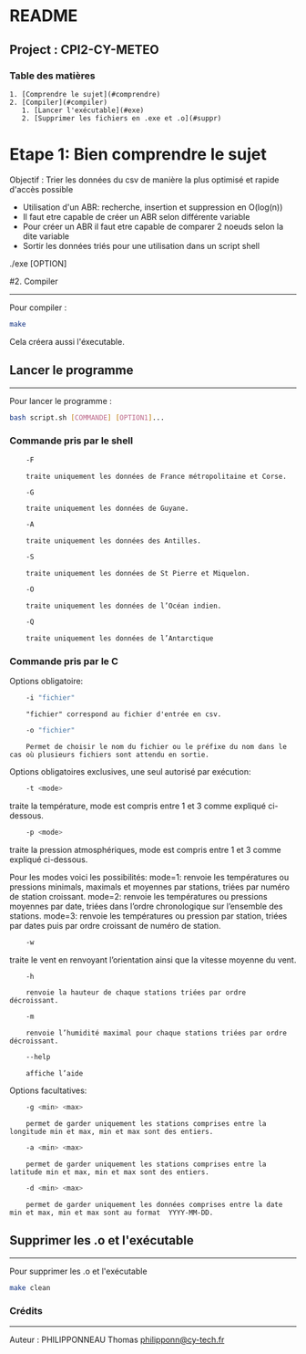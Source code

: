 # README
## Project : CPI2-CY-METEO 
### Table des matières
    1. [Comprendre le sujet](#comprendre)
    2. [Compiler](#compiler)
       1. [Lancer l'exécutable](#exe)
       2. [Supprimer les fichiers en .exe et .o](#suppr)

# Etape 1: Bien comprendre le sujet
Objectif : Trier les données du csv de manière la plus optimisé et rapide d'accès possible

- Utilisation d'un ABR: recherche, insertion et suppression en O(log(n))
- Il faut etre capable de créer un ABR selon différente variable
- Pour créer un ABR il faut etre capable de comparer 2 noeuds selon la dite variable
- Sortir les données triés pour une utilisation dans un script shell

./exe [OPTION]

#2. Compiler
***
Pour compiler :
```sh
make
```
Cela créera aussi l'éxecutable.
## Lancer le programme
***
Pour lancer le programme :
```sh
bash script.sh [COMMANDE] [OPTION1]...
```

### Commande pris par le shell
```sh	
	-F
```
		traite uniquement les données de France métropolitaine et Corse.
```sh	
	-G
```
		traite uniquement les données de Guyane.
```sh	
	-A
```
		traite uniquement les données des Antilles.
```sh	
	-S
```
		traite uniquement les données de St Pierre et Miquelon.
```sh	
	-O
```
		traite uniquement les données de l’Océan indien.
```sh	
	-Q
```
		traite uniquement les données de l’Antarctique

### Commande pris par le C
Options obligatoire:

```sh	
	-i "fichier"
```
		"fichier" correspond au fichier d'entrée en csv.
```sh	
	-o "fichier"
```
		Permet de choisir le nom du fichier ou le préfixe du nom dans le cas où plusieurs fichiers sont attendu en sortie.

Options obligatoires exclusives, une seul autorisé par exécution:

```sh	
	-t <mode>
```
traite la température, mode est compris entre 1 et 3 comme expliqué ci-dessous.
```sh	
	-p <mode>
```
 traite la pression atmosphériques, mode est compris entre 1 et 3 comme expliqué ci-dessous.
	
Pour les modes voici les possibilités:
  mode=1:
		renvoie les températures ou pressions minimals, maximals et moyennes par stations, triées par numéro de station croissant.
	mode=2:
		renvoie les températures ou pressions moyennes par date, triées dans l’ordre chronologique sur l’ensemble des stations.
	mode=3:
		renvoie les températures ou pression par station, triées par dates puis par ordre croissant de numéro de station.
	
```sh	
	-w
```
 traite le vent en renvoyant l’orientation ainsi que la vitesse moyenne du vent.
```sh	
	-h
```
		renvoie la hauteur de chaque stations triées par ordre décroissant.
```sh	
	-m
```
		renvoie l’humidité maximal pour chaque stations triées par ordre décroissant.
```sh	
	--help
```
		affiche l’aide

Options facultatives:
	
```sh	
	-g <min> <max>
```
		permet de garder uniquement les stations comprises entre la longitude min et max, min et max sont des entiers.	
```sh	
	-a <min> <max>
```
		permet de garder uniquement les stations comprises entre la latitude min et max, min et max sont des entiers.	
```sh	
	-d <min> <max>
```
		permet de garder uniquement les données comprises entre la date min et max, min et max sont au format  YYYY-MM-DD.

## Supprimer les .o et l'exécutable
***
Pour supprimer les .o et l'exécutable
```sh
make clean
```

### Crédits
***
Auteur : PHILIPPONNEAU Thomas <philipponn@cy-tech.fr>
